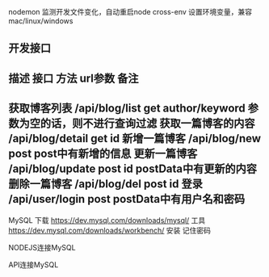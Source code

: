 
nodemon   监测开发文件变化，自动重启node
cross-env  设置环境变量，兼容mac/linux/windows

开发接口
----------------------------------------------------------------------------------
描述             接口              方法    url参数          备注
----------------------------------------------------------------------------------
获取博客列表      /api/blog/list    get    author/keyword  参数为空的话，则不进行查询过滤
获取一篇博客的内容 /api/blog/detail  get    id
新增一篇博客      /api/blog/new     post                    post中有新增的信息
更新一篇博客      /api/blog/update  post   id               postData中有更新的内容
删除一篇博客      /api/blog/del     post   id
登录             /api/user/login   post                    postData中有用户名和密码
----------------------------------------------------------------------------------


MySQL
下载 https://dev.mysql.com/downloads/mysql/
工具 https://dev.mysql.com/downloads/workbench/
安装 记住密码

NODEJS连接MySQL


API连接MySQL

